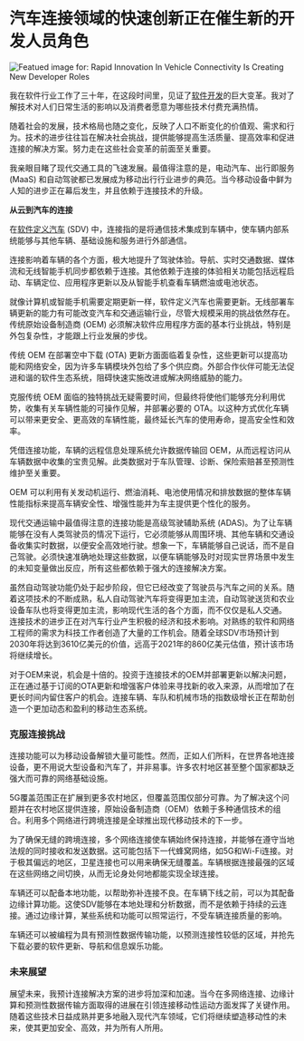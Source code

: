 # 汽车连接领域的快速创新正在催生新的开发人员角色

![Featued image for: Rapid Innovation In Vehicle Connectivity Is Creating New Developer Roles](https://cdn.thenewstack.io/media/2024/08/a12475ed-traffic-6856075_1280-1024x682.jpg)

我在软件行业工作了三十年，在这段时间里，见证了[软件开发](https://thenewstack.io/software-development/)的巨大变革。我对了解技术对人们日常生活的影响以及消费者愿意为哪些技术付费充满热情。

随着社会的发展，技术格局也随之变化，反映了人口不断变化的价值观、需求和行为。技术的进步往往旨在解决社会挑战，提供能够提高生活质量、提高效率和促进连接的解决方案。努力走在这些社会变革的前面至关重要。

我亲眼目睹了现代交通工具的飞速发展。最值得注意的是，电动汽车、出行即服务 (MaaS) 和自动驾驶都已发展成为移动出行行业进步的典范。当今移动设备中鲜为人知的进步正在幕后发生，并且依赖于连接技术的升级。

**从云到汽车的连接**

在[软件定义汽车](https://thenewstack.io/eclipse-foundation-gears-up-the-software-defined-vehicle/) (SDV) 中，连接指的是将通信技术集成到车辆中，使车辆内部系统能够与其他车辆、基础设施和服务进行外部通信。

连接影响着车辆的各个方面，极大地提升了驾驶体验。导航、实时交通数据、媒体流和无线智能手机同步都依赖于连接。其他依赖于连接的体验相关功能包括远程启动、车辆定位、应用程序更新以及从智能手机查看车辆燃油或电池状态。

就像计算机或智能手机需要定期更新一样，软件定义汽车也需要更新。无线部署车辆更新的能力有可能改变汽车和交通运输行业，尽管大规模采用的挑战依然存在。传统原始设备制造商 (OEM) 必须解决软件应用程序方面的基本行业挑战，特别是外包复杂性，才能跟上行业发展的步伐。

传统 OEM 在部署空中下载 (OTA) 更新方面面临着复杂性，这些更新可以提高功能和网络安全，因为许多车辆模块外包给了多个供应商。外部合作伙伴可能无法促进和谐的软件生态系统，阻碍快速实施改进或解决网络威胁的能力。

克服传统 OEM 面临的独特挑战无疑需要时间，但最终将使他们能够充分利用优势，收集有关车辆性能的可操作见解，并部署必要的 OTA。以这种方式优化车辆可以带来更安全、更高效的车辆性能，最终延长汽车的使用寿命，提高安全性和效率。

凭借连接功能，车辆的远程信息处理系统允许数据传输回 OEM，从而远程访问从车辆数据中收集的宝贵见解。此类数据对于车队管理、诊断、保险索赔甚至预测性维护至关重要。

OEM 可以利用有关发动机运行、燃油消耗、电池使用情况和排放数据的整体车辆性能指标来提高车辆安全性、增强性能并为车主提供更个性化的服务。

现代交通运输中最值得注意的连接功能是高级驾驶辅助系统 (ADAS)。为了让车辆能够在没有人类驾驶员的情况下运行，它必须能够从周围环境、其他车辆和交通设备收集实时数据，以便安全高效地行驶。想象一下，车辆能够自己说话，而不是自己驾驶。必须快速准确地处理这些数据，以便车辆能够及时对现实世界场景中发生的未知变量做出反应，所有这些都依赖于强大的连接解决方案。

虽然自动驾驶功能仍处于起步阶段，但它已经改变了驾驶员与汽车之间的关系。随着这项技术的不断成熟，私人自动驾驶汽车将变得更加主流，自动驾驶送货和农业设备车队也将变得更加主流，影响现代生活的各个方面，而不仅仅是私人交通。
连接技术的进步正在对汽车行业产生积极的经济和技术影响。对熟练的软件和网络工程师的需求为科技工作者创造了大量的工作机会。随着全球SDV市场预计到2030年将达到3610亿美元的价值，远高于2021年的860亿美元估值，预计该市场将继续增长。

对于OEM来说，机会是十倍的。投资于连接技术的OEM并部署更新以解决问题，正在通过基于订阅的OTA更新和增强客户体验来寻找新的收入来源，从而增加了在更长时间内留住客户的机会。连接车辆、车队和机械市场的指数级增长正在帮助创造一个更加动态和盈利的移动生态系统。

### 克服连接挑战
连接功能可以为移动设备解锁大量可能性。然而，正如人们所料，在世界各地连接设备，更不用说大型设备和汽车了，并非易事。许多农村地区甚至整个国家都缺乏强大而可靠的网络基础设施。

5G覆盖范围正在扩展到更多农村地区，但覆盖范围仅部分可靠。为了解决这个问题并在农村地区提供连接，原始设备制造商（OEM）依赖于多种通信技术的组合。利用多个网络进行跨境连接是全球推出现代移动技术的下一步。

为了确保无缝的跨境连接，多个网络连接使车辆始终保持连接，并能够在遵守当地法规的同时接收和发送数据。这可能包括下一代蜂窝网络，如5G和Wi-Fi连接。对于极其偏远的地区，卫星连接也可以用来确保无缝覆盖。车辆根据连接最强的区域在这些网络之间切换，从而无论身处何地都能实现全球连接。

车辆还可以配备本地功能，以帮助弥补连接不良。在车辆下线之前，可以为其配备边缘计算功能。这使SDV能够在本地处理和分析数据，而不是依赖于持续的云连接。通过边缘计算，某些系统和功能可以照常运行，不受车辆连接质量的影响。

车辆还可以被编程为具有预测性数据传输功能，以预测连接性较低的区域，并抢先下载必要的软件更新、导航和信息娱乐功能。

### 未来展望
展望未来，我预计连接解决方案的进步将加深和加速。当今在多网络连接、边缘计算和预测性数据传输方面取得的进展在引领连接移动性运动方面发挥了关键作用。随着这些技术日益成熟并更多地融入现代汽车领域，它们将继续塑造移动性的未来，使其更加安全、高效，并为所有人所用。